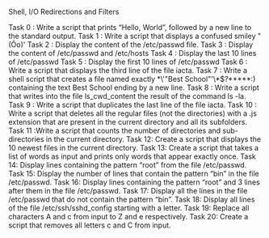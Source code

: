 Shell, I/O Redirections and Filters

Task 0 : Write a script that prints “Hello, World”, followed by a new line to the standard output.
Task 1 : Write a script that displays a confused smiley "(Ôo)'
Task 2 : Display the content of the /etc/passwd file.
Task 3 : Display the content of /etc/passwd and /etc/hosts
Task 4 : Display the last 10 lines of /etc/passwd
Task 5 : Display the first 10 lines of /etc/passwd
Task 6 : Write a script that displays the third line of the file iacta.
Task 7 : Write a shell script that creates a file named exactly \*\\'"Best School"\'\\*$\?\*\*\*\*\*:) containing the text Best School ending by a new line.
Task 8 : Write a script that writes into the file ls_cwd_content the result of the command ls -la.
Task 9 : Write a script that duplicates the last line of the file iacta.
Task 10 : Write a script that deletes all the regular files (not the directories) with a .js extension that are present in the current directory and all its subfolders.
Task 11 :Write a script that counts the number of directories and sub-directories in the current directory.
Task 12: Create a script that displays the 10 newest files in the current directory.
Task 13: Create a script that takes a list of words as input and prints only words that appear exactly once.
Task 14: Display lines containing the pattern “root” from the file /etc/passwd.
Task 15: Display the number of lines that contain the pattern “bin” in the file /etc/passwd.
Task 16: Display lines containing the pattern “root” and 3 lines after them in the file /etc/passwd.
Task 17: Display all the lines in the file /etc/passwd that do not contain the pattern “bin”.
Task 18: Display all lines of the file /etc/ssh/sshd_config starting with a letter.
Task 19: Replace all characters A and c from input to Z and e respectively.
Task 20: Create a script that removes all letters c and C from input.
